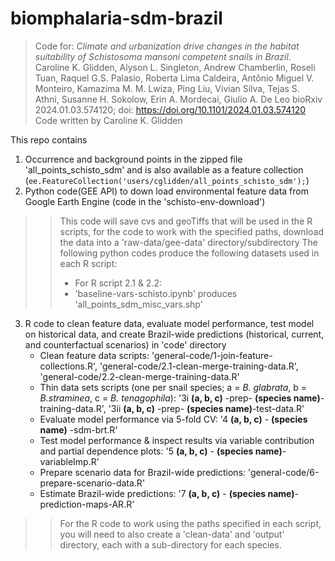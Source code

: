# biomphalaria-sdm-brazil
> Code for: *Climate and urbanization drive changes in the habitat suitability of Schistosoma mansoni competent snails in Brazil*.
Caroline K. Glidden, Alyson L. Singleton, Andrew Chamberlin, Roseli Tuan, Raquel G.S. Palasio, Roberta Lima Caldeira, Antônio Miguel V. Monteiro, Kamazima M. M. Lwiza, Ping Liu, Vivian Silva, Tejas S. Athni, Susanne H. Sokolow, Erin A. Mordecai, Giulio A. De Leo
bioRxiv 2024.01.03.574120; doi: https://doi.org/10.1101/2024.01.03.574120
> Code written by Caroline K. Glidden
>
This repo contains
1) Occurrence and background points in the zipped file 'all_points_schisto_sdm' and is also available as a feature collection (```ee.FeatureCollection('users/cglidden/all_points_schisto_sdm');```)
2) Python code(GEE API) to down load environmental feature data from Google Earth Engine (code in the 'schisto-env-download')
 >> This code will save cvs and geoTiffs that will be used in the R scripts, for the code to work with the specified paths, download the data into a 'raw-data/gee-data' directory/subdirectory
> > The following python codes produce the following datasets used in each R script:
> > * For R script 2.1 & 2.2:
> >  *  'baseline-vars-schisto.ipynb' produces 'all_points_sdm_misc_vars.shp'    
3) R code to clean feature data, evaluate model performance, test model on historical data, and create Brazil-wide predictions (historical, current, and counterfactual scenarios) in 'code' directory
   * Clean feature data scripts: 'general-code/1-join-feature-collections.R', 'general-code/2.1-clean-merge-training-data.R', 'general-code/2.2-clean-merge-training-data.R'
   * Thin data sets scripts (one per snail species; a = *B. glabrata*, b = *B.straminea*, c = *B. tenagophila*): '3i **(a, b, c)** -prep- **(species name)**-training-data.R', '3ii **(a, b, c)** -prep- **(species name)**-test-data.R'
   * Evaluate model performance via 5-fold CV: '4 **(a, b, c)** - **(species name)** -sdm-brt.R'
   * Test model performance & inspect results via variable contribution and partial dependence plots: '5 **(a, b, c)** - **(species name)**-variableImp.R'
   * Prepare scenario data for Brazil-wide predictions: 'general-code/6-prepare-scenario-data.R'
   * Estimate Brazil-wide predictions: '7 **(a, b, c)** - **(species name)**-prediction-maps-AR.R'
>> For the R code to work using the paths specified in each script, you will need to also create a 'clean-data' and 'output' directory, each with a sub-directory for each species.
